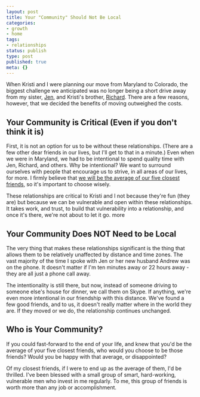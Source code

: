 ```yaml
---
layout: post
title: Your "Community" Should Not Be Local
categories:
- growth
- home
tags:
- relationships
status: publish
type: post
published: true
meta: {}
---
```




When Kristi and I were planning our move from Maryland to Colorado, the biggest challenge we anticipated was no longer being a short drive away from my sister, 
[Jen](http://jenniferdthompson.com/), and Kristi's brother, 
[Richard](https://twitter.com/busterkeaton). There are a few reasons, however, that we decided the benefits of moving outweighed the costs.


## Your Community is Critical (Even if you don't think it is)



First, it is not an option for us to be without these relationships. (There are a few other dear friends in our lives, but I'll get to that in a minute.) Even when we were in Maryland, we had to be intentional to spend quality time with Jen, Richard, and others. Why be intentional? We want to surround ourselves with people that encourage us to strive, in all areas of our lives, for more. I firmly believe that 
[we will be the average of our five closest friends](http://lifehacker.com/5926309/how-the-people-around-you-affect-personal-success), so it's important to choose wisely.



These relationships are critical to Kristi and I not because they're fun (they are) but because we can be vulnerable and open within these relationships. It takes work, and trust, to build that vulnerability into a relationship, and once it's there, we're not about to let it go.
more


## Your Community Does NOT Need to be Local



The very thing that makes these relationships significant is the thing that allows them to be relatively unaffected by distance and time zones. The vast majority of the time I spoke with Jen or her new husband Andrew was on the phone. It doesn't matter if I'm ten minutes away or 22 hours away - they are all just a phone call away.



The intentionality is still there, but now, instead of someone driving to someone else's house for dinner, we call them on Skype. If anything, we're even more intentional in our friendship with this distance. We've found a few good friends, and to us, it doesn't really matter where in the world they are. If they moved or we do, the relationship continues unchanged.


## Who is Your Community?



If you could fast-forward to the end of your life, and knew that you'd be the average of your five closest friends, who would you choose to be those friends? Would you be happy with that average, or disappointed?



Of my closest friends, if I were to end up as the average of them, I'd be thrilled. I've been blessed with a small group of smart, hard-working, vulnerable men who invest in me regularly. To me, this group of friends is worth more than any job or accomplishment.
